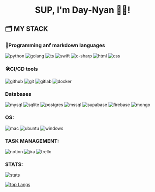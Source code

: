 <h1 align="center">SUP, I'm Day-Nyan 👋🏻!</h1>

<h2>🗂 MY STACK</h2>

<h3>🔐Programming anf markdown languages</h3>

![python](https://img.shields.io/badge/Python-14354C?style=for-the-badge&logo=python&logoColor=white)
![golang](https://img.shields.io/badge/Go-00ADD8?style=for-the-badge&logo=go&logoColor=white)
![ts](https://img.shields.io/badge/ts--node-3178C6?style=for-the-badge&logo=ts-node&logoColor=white)
![swift](https://img.shields.io/badge/Swift-FA7343?style=for-the-badge&logo=swift&logoColor=white)
![c-sharp](https://img.shields.io/badge/C%23-239120?style=for-the-badge&logo=c-sharp&logoColor=white)
![html](https://img.shields.io/badge/HTML-239120?style=for-the-badge&logo=html5&logoColor=white)
![css](https://img.shields.io/badge/CSS-239120?&style=for-the-badge&logo=css3&logoColor=white)

<h3>🛠CI/CD tools</h3>

![github](https://img.shields.io/badge/GitHub-000000?style=for-the-badge&logo=GitHub&logoColor=white)
![git](https://img.shields.io/badge/GIT-E44C30?style=for-the-badge&logo=git&logoColor=white)
![gitlab](https://img.shields.io/badge/GitLab-330F63?style=for-the-badge&logo=gitlab&logoColor=white)
![docker](https://img.shields.io/badge/docker-%230db7ed.svg?style=for-the-badge&logo=docker&logoColor=white)

<h3>Databases</h3>

![mysql](https://img.shields.io/badge/MySQL-00000F?style=for-the-badge&logo=mysql&logoColor=white)
![sqlite](https://img.shields.io/badge/SQLite-07405E?style=for-the-badge&logo=sqlite&logoColor=white)
![postgres](https://img.shields.io/badge/PostgreSQL-316192?style=for-the-badge&logo=postgresql&logoColor=white)
![mssql](https://img.shields.io/badge/Microsoft_SQL_Server-CC2927?style=for-the-badge&logo=microsoft-sql-server&logoColor=white)
![supabase](https://img.shields.io/badge/Supabase-181818?style=for-the-badge&logo=supabase&logoColor=white)
![firebase](https://img.shields.io/badge/Firebase-039BE5?style=for-the-badge&logo=Firebase&logoColor=white)
![mongo](https://img.shields.io/badge/MongoDB-4EA94B?style=for-the-badge&logo=mongodb&logoColor=white)

### **OS**:

![mac](https://img.shields.io/badge/mac%20os-000000?style=for-the-badge&logo=apple&logoColor=white)
![ubuntu](https://img.shields.io/badge/Ubuntu-E95420?style=for-the-badge&logo=ubuntu&logoColor=white)
![windows](https://img.shields.io/badge/Windows-0078D6?style=for-the-badge&logo=windows&logoColor=white)

### **TASK MANAGEMENT**:

![notion](https://img.shields.io/badge/Notion-000000?style=for-the-badge&logo=notion&logoColor=white)
![jira](https://img.shields.io/badge/Jira-0052CC?style=for-the-badge&logo=Jira&logoColor=white)
![trello](https://img.shields.io/badge/Trello-%23026AA7.svg?style=for-the-badge&logo=Trello&logoColor=white)


### **STATS:**

![stats](https://github-readme-stats.vercel.app/api?username=macrochel&theme=transparent&show_icons=true)

[![top Langs](https://github-readme-stats.vercel.app/api/top-langs/?username=macrochel&layout=pie&theme=transparent)](https://github.com/anuraghazra/github-readme-stats)
